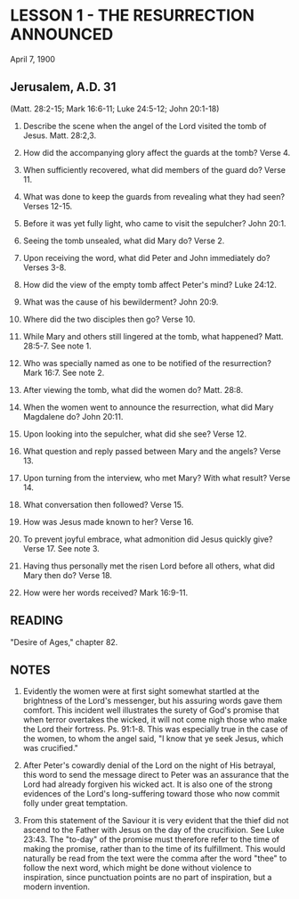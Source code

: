 # LESSON 1 - THE RESURRECTION ANNOUNCED
April 7, 1900

## Jerusalem, A.D. 31
(Matt. 28:2-15; Mark 16:6-11; Luke 24:5-12; John 20:1-18)

1. Describe the scene when the angel of the Lord visited the tomb of Jesus. Matt. 28:2,3.

2. How did the accompanying glory affect the guards at the tomb? Verse 4.

3. When sufficiently recovered, what did members of the guard do? Verse 11.

4. What was done to keep the guards from revealing what they had seen? Verses 12-15.

5. Before it was yet fully light, who came to visit the sepulcher? John 20:1.

6. Seeing the tomb unsealed, what did Mary do? Verse 2.

7. Upon receiving the word, what did Peter and John immediately do? Verses 3-8.

8. How did the view of the empty tomb affect Peter's mind? Luke 24:12.

9. What was the cause of his bewilderment? John 20:9.

10. Where did the two disciples then go? Verse 10.

11. While Mary and others still lingered at the tomb, what happened? Matt. 28:5-7. See note 1.

12. Who was specially named as one to be notified of the resurrection? Mark 16:7. See note 2.

13. After viewing the tomb, what did the women do? Matt. 28:8.

14. When the women went to announce the resurrection, what did Mary Magdalene do? John 20:11.

15. Upon looking into the sepulcher, what did she see? Verse 12.

16. What question and reply passed between Mary and the angels? Verse 13.

17. Upon turning from the interview, who met Mary? With what result? Verse 14.

18. What conversation then followed? Verse 15.

19. How was Jesus made known to her? Verse 16.

20. To prevent joyful embrace, what admonition did Jesus quickly give? Verse 17. See note 3.

21. Having thus personally met the risen Lord before all others, what did Mary then do? Verse 18.

22. How were her words received? Mark 16:9-11.

## READING
"Desire of Ages," chapter 82.

## NOTES

1. Evidently the women were at first sight somewhat startled at the brightness of the Lord's messenger, but his assuring words gave them comfort. This incident well illustrates the surety of God's promise that when terror overtakes the wicked, it will not come nigh those who make the Lord their fortress. Ps. 91:1-8. This was especially true in the case of the women, to whom the angel said, "I know that ye seek Jesus, which was crucified."

2. After Peter's cowardly denial of the Lord on the night of His betrayal, this word to send the message direct to Peter was an assurance that the Lord had already forgiven his wicked act. It is also one of the strong evidences of the Lord's long-suffering toward those who now commit folly under great temptation.

3. From this statement of the Saviour it is very evident that the thief did not ascend to the Father with Jesus on the day of the crucifixion. See Luke 23:43. The "to-day" of the promise must therefore refer to the time of making the promise, rather than to the time of its fulfillment. This would naturally be read from the text were the comma after the word "thee" to follow the next word, which might be done without violence to inspiration, since punctuation points are no part of inspiration, but a modern invention.